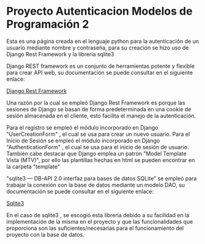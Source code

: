 # Proyecto Autenticacion Modelos de Programación 2

Esta es una página creada en el lenguaje python para la autenticación de un usuario mediante nombre y contraseña, para su creación se hizo uso de Django Rest Framework y la libreria sqlite3

Django REST framework es un conjunto de herramientas potente y flexible para crear API web, su documentación se puede consultar en el siguiente enlace:

[Django Rest Framework](https://www.django-rest-framework.org/)

Una razón por la cual se empleó Django Rest Framework es porque las sesiones de Django se basan de forma predeterminada en una cookie de sesión almacenada en el cliente, esto facilita el manejo de la autenticación.

Para el registro se empleó el módulo incorporado en Django "UserCreationForm" , el cual se usa para crear un nuevo usuario.
Para el Inicio de Sesión se empleó el módulo incorporado en Django "AuthenticationForm" , el cual se usa para el inicio de sesión de usuario.
También cabe destacar que Django emplea un patrón "Model Template Vista (MTV)", por ello las plantillas hechas en html se pueden encontrar en la carpeta "template"

"sqlite3 — DB-API 2.0 interfaz para bases de datos SQLite" se empleó para trabajar la conexión con la base de datos mediante un modelo DAO, su documentación se puede consultar en el siguiente enlace:

[Sqlite3](https://docs.python.org/es/3/library/sqlite3.html)

En el caso de sqlite3 , se escogió esta libreria debido a su facilidad en la implementación de la misma en el proyecto y que las funcionalidades que proporciona son las suficientes/necesarias para el funcionamiento del proyecto con la base de datos.
